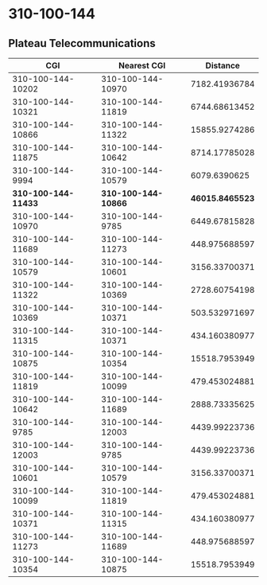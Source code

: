 # 310-100-144
## Plateau Telecommunications


| CGI | Nearest CGI | Distance |
|-----|-------------|----------|
| 310-100-144-10202 | 310-100-144-10970 | 7182.41936784 |
| 310-100-144-10321 | 310-100-144-11819 | 6744.68613452 |
| 310-100-144-10866 | 310-100-144-11322 | 15855.9274286 |
| 310-100-144-11875 | 310-100-144-10642 | 8714.17785028 |
| 310-100-144-9994 | 310-100-144-10579 | 6079.6390625 |
| **310-100-144-11433** | **310-100-144-10866** | **46015.8465523** |
| 310-100-144-10970 | 310-100-144-9785 | 6449.67815828 |
| 310-100-144-11689 | 310-100-144-11273 | 448.975688597 |
| 310-100-144-10579 | 310-100-144-10601 | 3156.33700371 |
| 310-100-144-11322 | 310-100-144-10369 | 2728.60754198 |
| 310-100-144-10369 | 310-100-144-10371 | 503.532971697 |
| 310-100-144-11315 | 310-100-144-10371 | 434.160380977 |
| 310-100-144-10875 | 310-100-144-10354 | 15518.7953949 |
| 310-100-144-11819 | 310-100-144-10099 | 479.453024881 |
| 310-100-144-10642 | 310-100-144-11689 | 2888.73335625 |
| 310-100-144-9785 | 310-100-144-12003 | 4439.99223736 |
| 310-100-144-12003 | 310-100-144-9785 | 4439.99223736 |
| 310-100-144-10601 | 310-100-144-10579 | 3156.33700371 |
| 310-100-144-10099 | 310-100-144-11819 | 479.453024881 |
| 310-100-144-10371 | 310-100-144-11315 | 434.160380977 |
| 310-100-144-11273 | 310-100-144-11689 | 448.975688597 |
| 310-100-144-10354 | 310-100-144-10875 | 15518.7953949 |
